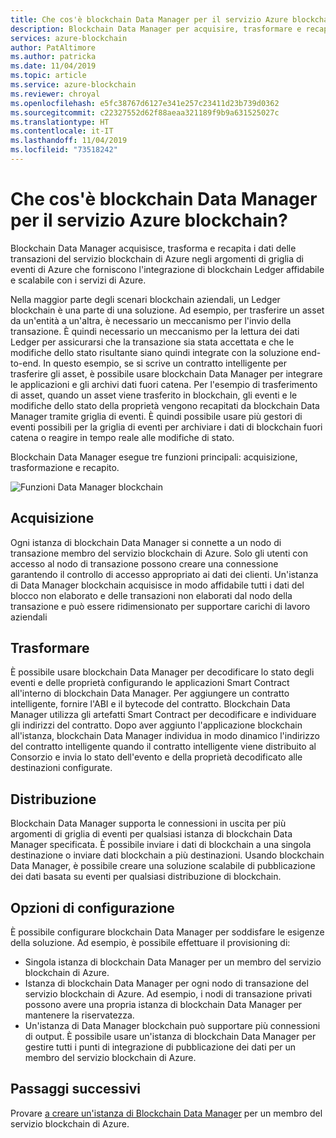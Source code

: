 ```yaml
---
title: Che cos'è blockchain Data Manager per il servizio Azure blockchain
description: Blockchain Data Manager per acquisire, trasformare e recapitare i dati blockchain agli argomenti di griglia di eventi.
services: azure-blockchain
author: PatAltimore
ms.author: patricka
ms.date: 11/04/2019
ms.topic: article
ms.service: azure-blockchain
ms.reviewer: chroyal
ms.openlocfilehash: e5fc38767d6127e341e257c23411d23b739d0362
ms.sourcegitcommit: c22327552d62f88aeaa321189f9b9a631525027c
ms.translationtype: HT
ms.contentlocale: it-IT
ms.lasthandoff: 11/04/2019
ms.locfileid: "73518242"
---
```

# <a name="what-is-blockchain-data-manager-for-azure-blockchain-service"></a>Che cos'è blockchain Data Manager per il servizio Azure blockchain?

Blockchain Data Manager acquisisce, trasforma e recapita i dati delle transazioni del servizio blockchain di Azure negli argomenti di griglia di eventi di Azure che forniscono l'integrazione di blockchain Ledger affidabile e scalabile con i servizi di Azure.

Nella maggior parte degli scenari blockchain aziendali, un Ledger blockchain è una parte di una soluzione. Ad esempio, per trasferire un asset da un'entità a un'altra, è necessario un meccanismo per l'invio della transazione. È quindi necessario un meccanismo per la lettura dei dati Ledger per assicurarsi che la transazione sia stata accettata e che le modifiche dello stato risultante siano quindi integrate con la soluzione end-to-end. In questo esempio, se si scrive un contratto intelligente per trasferire gli asset, è possibile usare blockchain Data Manager per integrare le applicazioni e gli archivi dati fuori catena. Per l'esempio di trasferimento di asset, quando un asset viene trasferito in blockchain, gli eventi e le modifiche dello stato della proprietà vengono recapitati da blockchain Data Manager tramite griglia di eventi. È quindi possibile usare più gestori di eventi possibili per la griglia di eventi per archiviare i dati di blockchain fuori catena o reagire in tempo reale alle modifiche di stato.

Blockchain Data Manager esegue tre funzioni principali: acquisizione, trasformazione e recapito.

![Funzioni Data Manager blockchain](./media/data-manager/functions.png)

## <a name="capture"></a>Acquisizione

Ogni istanza di blockchain Data Manager si connette a un nodo di transazione membro del servizio blockchain di Azure. Solo gli utenti con accesso al nodo di transazione possono creare una connessione garantendo il controllo di accesso appropriato ai dati dei clienti. Un'istanza di Data Manager blockchain acquisisce in modo affidabile tutti i dati del blocco non elaborato e delle transazioni non elaborati dal nodo della transazione e può essere ridimensionato per supportare carichi di lavoro aziendali

## <a name="transform"></a>Trasformare

È possibile usare blockchain Data Manager per decodificare lo stato degli eventi e delle proprietà configurando le applicazioni Smart Contract all'interno di blockchain Data Manager. Per aggiungere un contratto intelligente, fornire l'ABI e il bytecode del contratto. Blockchain Data Manager utilizza gli artefatti Smart Contract per decodificare e individuare gli indirizzi del contratto. Dopo aver aggiunto l'applicazione blockchain all'istanza, blockchain Data Manager individua in modo dinamico l'indirizzo del contratto intelligente quando il contratto intelligente viene distribuito al Consorzio e invia lo stato dell'evento e della proprietà decodificato alle destinazioni configurate.

## <a name="deliver"></a>Distribuzione

Blockchain Data Manager supporta le connessioni in uscita per più argomenti di griglia di eventi per qualsiasi istanza di blockchain Data Manager specificata. È possibile inviare i dati di blockchain a una singola destinazione o inviare dati blockchain a più destinazioni. Usando blockchain Data Manager, è possibile creare una soluzione scalabile di pubblicazione dei dati basata su eventi per qualsiasi distribuzione di blockchain.

## <a name="configuration-options"></a>Opzioni di configurazione

È possibile configurare blockchain Data Manager per soddisfare le esigenze della soluzione. Ad esempio, è possibile effettuare il provisioning di:

* Singola istanza di blockchain Data Manager per un membro del servizio blockchain di Azure.
* Istanza di blockchain Data Manager per ogni nodo di transazione del servizio blockchain di Azure. Ad esempio, i nodi di transazione privati possono avere una propria istanza di blockchain Data Manager per mantenere la riservatezza.
* Un'istanza di Data Manager blockchain può supportare più connessioni di output. È possibile usare un'istanza di blockchain Data Manager per gestire tutti i punti di integrazione di pubblicazione dei dati per un membro del servizio blockchain di Azure.

## <a name="next-steps"></a>Passaggi successivi

Provare [a creare un'istanza di Blockchain Data Manager](data-manager-portal.md) per un membro del servizio blockchain di Azure.
